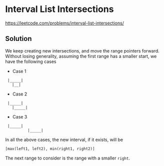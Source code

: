 # Interval List Intersections

https://leetcode.com/problems/interval-list-intersections/

## Solution

We keep creating new intersections, and move the range pointers forward. Without losing generality, assuming the first
range has a smaller start, we have the following cases

* Case 1

```
 |_____|
   |__|
```

* Case 2

```
 |_____|
   |_____|
```

* Case 3

```
 |_____|
          |_____|
```

In all the above cases, the new interval, if it exists, will be

```
[max(left1, left2), min(right1, right2)]
```

The next range to consider is the range with a smaller `right`.